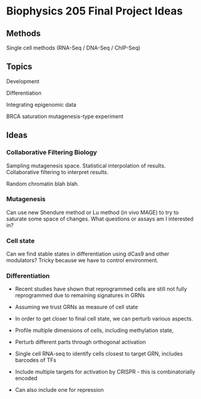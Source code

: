 # Biophysics 205 Final Project Ideas

## Methods

Single cell methods (RNA-Seq / DNA-Seq / ChIP-Seq)

## Topics

Development

Differentiation

Integrating epigenomic data

BRCA saturation mutagenesis-type experiment

## Ideas

### Collaborative Filtering Biology

Sampling mutagenesis space. Statistical interpolation of results. Collaborative filtering to interpret results.

Random chromatin blah blah.

### Mutagenesis

Can use new Shendure method or Lu method (in vivo MAGE) to try to saturate some space of changes. What questions or assays am I interested in?

### Cell state

Can we find stable states in differentiation using dCas9 and other modulators? Tricky because we have to control environment.

### Differentiation

* Recent studies have shown that reprogrammed cells are still not fully reprogrammed due to remaining signatures in GRNs

* Assuming we trust GRNs as measure of cell state

* In order to get closer to final cell state, we can perturb various aspects.

* Profile multiple dimensions of cells, including methylation state,

* Perturb different parts through orthogonal activation

* Single cell RNA-seq to identify cells closest to target GRN, includes barcodes of TFs

* Include multiple targets for activation by CRISPR - this is combinatorially encoded

* Can also include one for repression
